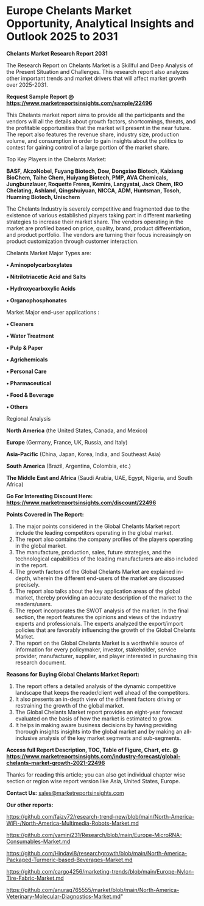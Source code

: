 # Europe Chelants Market Opportunity, Analytical Insights and Outlook 2025 to 2031

<strong>Chelants Market Research Report 2031</strong>

The Research Report on Chelants Market is a Skillful and Deep Analysis of the Present Situation and Challenges. This research report also analyzes other important trends and market drivers that will affect market growth over 2025-2031.

<strong>Request Sample Report @ <a href=https://www.marketreportsinsights.com/sample/22496>https://www.marketreportsinsights.com/sample/22496</a></strong>

This Chelants market report aims to provide all the participants and the vendors will all the details about growth factors, shortcomings, threats, and the profitable opportunities that the market will present in the near future. The report also features the revenue share, industry size, production volume, and consumption in order to gain insights about the politics to contest for gaining control of a large portion of the market share.

Top Key Players in the Chelants Market:

<strong>BASF, AkzoNobel, Fuyang Biotech, Dow, Dongxiao Biotech, Kaixiang BioChem, Taihe Chem, Huiyang Biotech, PMP, AVA Chemicals, Jungbunzlauer, Roquette Freres, Kemira, Langyatai, Jack Chem, IRO Chelating, Ashland, Qingshuiyuan, NICCA, ADM, Huntsman, Tosoh, Huaming Biotech, Unischem</strong>

The Chelants Industry is severely competitive and fragmented due to the existence of various established players taking part in different marketing strategies to increase their market share. The vendors operating in the market are profiled based on price, quality, brand, product differentiation, and product portfolio. The vendors are turning their focus increasingly on product customization through customer interaction.

Chelants Market Major Types are:

<strong>• Aminopolycarboxylates

• Nitrilotriacetic Acid and Salts

• Hydroxycarboxylic Acids

• Organophosphonates</strong>

Market Major end-user applications :

<strong>• Cleaners

• Water Treatment

• Pulp & Paper

• Agrichemicals

• Personal Care

• Pharmaceutical

• Food & Beverage

• Others</strong>

Regional Analysis

</u><strong><b>North America</b></strong> (the United States, Canada, and Mexico)

<strong><b>Europe </b></strong>(Germany, France, UK, Russia, and Italy)

<strong><b>Asia-Pacific</b></strong> (China, Japan, Korea, India, and Southeast Asia)

<strong><b>South America</b></strong> (Brazil, Argentina, Colombia, etc.)

<strong><b>The Middle East and Africa</b></strong> (Saudi Arabia, UAE, Egypt, Nigeria, and South Africa)

<strong>Go For Interesting Discount Here: <a href=https://www.marketreportsinsights.com/discount/22496>https://www.marketreportsinsights.com/discount/22496</a></strong>

<strong>Points Covered in The Report:</strong>
<ol>
  <li>The major points considered in the Global Chelants Market report include the leading competitors operating in the global market.</li>
  <li>The report also contains the company profiles of the players operating in the global market.</li>
  <li>The manufacture, production, sales, future strategies, and the technological capabilities of the leading manufacturers are also included in the report.</li>
  <li>The growth factors of the Global Chelants Market are explained in-depth, wherein the different end-users of the market are discussed precisely.</li>
  <li>The report also talks about the key application areas of the global market, thereby providing an accurate description of the market to the readers/users.</li>
  <li>The report incorporates the SWOT analysis of the market. In the final section, the report features the opinions and views of the industry experts and professionals. The experts analyzed the export/import policies that are favorably influencing the growth of the Global Chelants Market.</li>
  <li>The report on the Global Chelants Market is a worthwhile source of information for every policymaker, investor, stakeholder, service provider, manufacturer, supplier, and player interested in purchasing this research document.</li>
</ol>
<strong>Reasons for Buying Global Chelants Market Report:</strong>

<ol>
  <li>The report offers a detailed analysis of the dynamic competitive landscape that keeps the reader/client well ahead of the competitors.</li>
  <li>It also presents an in-depth view of the different factors driving or restraining the growth of the global market.</li>
  <li>The Global Chelants Market report provides an eight-year forecast evaluated on the basis of how the market is estimated to grow.</li>
  <li>It helps in making aware business decisions by having providing thorough insights insights into the global market and by making an all-inclusive analysis of the key market segments and sub-segments.</li>
</ol>
<strong>Access full Report Description, TOC, Table of Figure, Chart, etc. @ <a href=https://www.marketreportsinsights.com/industry-forecast/global-chelants-market-growth-2021-22496>https://www.marketreportsinsights.com/industry-forecast/global-chelants-market-growth-2021-22496</a></strong>


Thanks for reading this article; you can also get individual chapter wise section or region wise report version like Asia, United States, Europe.

<strong>Contact Us:</strong>
sales@marketreportsinsights.com

<strong>Our other reports:</strong>

<a href=https://github.com/faizy72/research-trend-new/blob/main/North-America-WiFi-/North-America-Multimedia-Robots-Market.md>https://github.com/faizy72/research-trend-new/blob/main/North-America-WiFi-/North-America-Multimedia-Robots-Market.md</a>

<a href=https://github.com/yamini231/Research/blob/main/Europe-MicroRNA-Consumables-Market.md>https://github.com/yamini231/Research/blob/main/Europe-MicroRNA-Consumables-Market.md</a>

<a href=https://github.com/Hindavi8/researchgrowth/blob/main/North-America-Packaged-Turmeric-based-Beverages-Market.md>https://github.com/Hindavi8/researchgrowth/blob/main/North-America-Packaged-Turmeric-based-Beverages-Market.md</a>

<a href=https://github.com/cargo4256/marketing-trends/blob/main/Europe-Nylon-Tire-Fabric-Market.md>https://github.com/cargo4256/marketing-trends/blob/main/Europe-Nylon-Tire-Fabric-Market.md</a>

<a href=https://github.com/anurag765555/market/blob/main/North-America-Veterinary-Molecular-Diagnostics-Market.md>https://github.com/anurag765555/market/blob/main/North-America-Veterinary-Molecular-Diagnostics-Market.md</a>"
